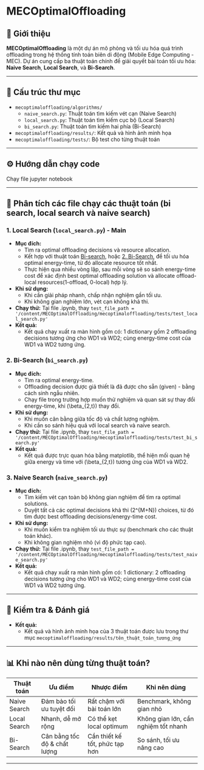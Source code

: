 # MECOptimalOffloading

## 🚀 Giới thiệu

**MECOptimalOffloading** là một dự án mô phỏng và tối ưu hóa quá trình offloading trong hệ thống tính toán biên di động (Mobile Edge Computing - MEC). Dự án cung cấp ba thuật toán chính để giải quyết bài toán tối ưu hóa: **Naive Search**, **Local Search**, và **Bi-Search**.

---

## 📂 Cấu trúc thư mục

- `mecoptimaloffloading/algorithms/`
  - `naive_search.py`: Thuật toán tìm kiếm vét cạn (Naive Search)
  - `local_search.py`: Thuật toán tìm kiếm cục bộ (Local Search)
  - `bi_search.py`: Thuật toán tìm kiếm hai phía (Bi-Search)
- `mecoptimaloffloading/results/`: Kết quả và hình ảnh minh họa
- `mecoptimaloffloading/tests/`: Bộ test cho từng thuật toán

---

## ⚙️ Hướng dẫn chạy code

Chạy  file jupyter notebook

---

## 🧩 Phân tích các file chạy các thuật toán (bi search, local search và naive search)

### 1. Local Search (`local_search.py`) - Main
- **Mục đích:**
  - Tìm ra optimal offloading decisions và resource allocation.
  - Kết hợp với thuật toán [Bi-search](mecoptimaloffloading/algorithms/bi_search.py), hoặc [2. Bi-Search](#2-bi-search-bipy), để tối ưu hóa optimal energy-time, từ đó allocate resource tốt nhất.
  - Thực hiện qua nhiều vòng lặp, sau mỗi vòng sẽ so sánh energy-time cost để xác định best optimal offloading solution và allocate offload-local resources(1-offload, 0-local) hợp lý.
- **Khi sử dụng:**
  - Khi cần giải pháp nhanh, chấp nhận nghiệm gần tối ưu.
  - Khi không gian nghiệm lớn, vét cạn không khả thi.
- **Chạy thử:**
  Tại file .ipynb, thay `test_file_path = '/content/MECOptimalOffloading/mecoptimaloffloading/tests/test_local_search.py'`
- **Kết quả:**
  - Kết quả chạy xuất ra màn hình gồm có: 1 dictionary gồm 2 offloading decisions tương ứng cho WD1 và WD2; cùng energy-time cost của WD1 và WD2 tương ứng.

### 2. Bi-Search (`bi_search.py`)
- **Mục đích:**
  - Tìm ra optimal energy-time.
  - Offloading decision được giả thiết là đã được cho sẵn (given) - bằng cách sinh ngẫu nhiên.
  - Chạy file trong trường hợp muốn thử nghiệm và quan sát sự thay đổi energy-time, khi \(\beta_{2,t}\) thay đổi.
- **Khi sử dụng:**
  - Khi muốn cân bằng giữa tốc độ và chất lượng nghiệm.
  - Khi cần so sánh hiệu quả với local search và naive search.
- **Chạy thử:**
  Tại file .ipynb, thay `test_file_path = '/content/MECOptimalOffloading/mecoptimaloffloading/tests/test_bi_search.py'`
- **Kết quả:**
  - Kết quả được trực quan hóa bằng matplotlib, thể hiện mối quan hệ giữa energy và time với \(\beta_{2,t}\) tương ứng của WD1 và WD2.

### 3. Naive Search (`naive_search.py`)
- **Mục đích:**
  - Tìm kiếm vét cạn toàn bộ không gian nghiệm để tìm ra optimal solutions.
  - Duyệt tất cả các optimal decisions khả thi \(2^{M+N}\) choices, từ đó tìm được best offloading decisions/energy-time cost.
- **Khi sử dụng:**
  - Khi muốn kiểm tra nghiệm tối ưu thực sự (benchmark cho các thuật toán khác).
  - Khi không gian nghiệm nhỏ (vì độ phức tạp cao).
- **Chạy thử:**
  Tại file .ipynb, thay `test_file_path = '/content/MECOptimalOffloading/mecoptimaloffloading/tests/test_naive_search.py'`
- **Kết quả:**
  - Kết quả chạy xuất ra màn hình gồm có: 1 dictionary: 2 offloading decisions tương ứng cho WD1 và WD2; cùng energy-time cost của WD1 và WD2 tương ứng.

---

## 🧪 Kiểm tra & Đánh giá
- **Kết quả:**
  - Kết quả và hình ảnh minh họa của 3 thuật toán được lưu trong thư mục `mecoptimaloffloading/results/tên_thuật_toán_tương_ứng`

---

## 📊 Khi nào nên dùng từng thuật toán?

| Thuật toán      | Ưu điểm                 | Nhược điểm                | Khi nên dùng                |
|-----------------|-------------------------|---------------------------|-----------------------------|
| Naive Search    | Đảm bảo tối ưu tuyệt đối| Rất chậm với bài toán lớn | Benchmark, không gian nhỏ   |
| Local Search    | Nhanh, dễ mở rộng       | Có thể kẹt local optimum  | Không gian lớn, cần nghiệm tốt nhanh |
| Bi-Search       | Cân bằng tốc độ & chất lượng | Cần thiết kế tốt, phức tạp hơn | So sánh, tối ưu nâng cao    |

---

